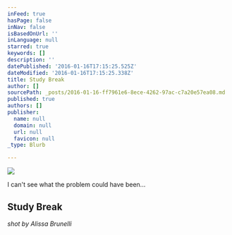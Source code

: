 ```yaml
---
inFeed: true
hasPage: false
inNav: false
isBasedOnUrl: ''
inLanguage: null
starred: true
keywords: []
description: ''
datePublished: '2016-01-16T17:15:25.525Z'
dateModified: '2016-01-16T17:15:25.338Z'
title: Study Break
author: []
sourcePath: _posts/2016-01-16-ff7961e6-8ece-4262-97ac-c7a20e57ea08.md
published: true
authors: []
publisher:
  name: null
  domain: null
  url: null
  favicon: null
_type: Blurb

---
```

![](https://s3-us-west-2.amazonaws.com/the-grid-img/p/4a1e740e91f16faeb7ad93cb95c4e7601bc9ed3e.jpg)

I can't see what the problem could have been...

## Study Break

_shot by Alissa Brunelli_